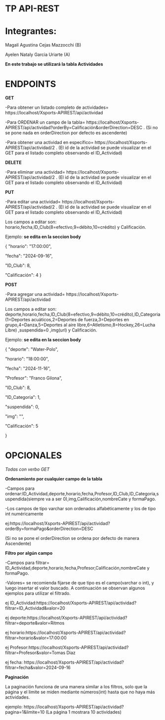 # TP API-REST
# Integrantes:
Magalí Agustina Cejas Mazzocchi (B)

Ayelen Nataly Garcia Uriarte (A)

**En este trabajo se utilizará la tabla Actividades**
# ENDPOINTS

**GET**

-Para obtener un listado completo de actividades= https://localhost/Xsports-APIREST/api/actividad

-Para ORDENAR un campo de la tabla= https://localhost/Xsports-APIREST/api/actividad?orderBy=Calificación&orderDirection=DESC . (Si no se pone nada en orderDirection por defecto es ascendente)

-Para obtener una actividad en específico= https://localhost/Xsports-APIREST/api/actividad/2 . (El id de la actividad se puede visualizar en el GET para el listado completo observando el ID_Actividad)

**DELETE**

-Para eliminar una actividad= https://localhost/Xsports-APIREST/api/actividad/2 . (El id de la actividad se puede visualizar en el GET para el listado completo observando el ID_Actividad)

**PUT**

-Para editar una actividad= https://localhost/Xsports-APIREST/api/actividad/2 . (El id de la actividad se puede visualizar en el GET para el listado completo observando el ID_Actividad)

Los campos a editar son: horario,fecha,ID_Club(8=efectivo,9=débito,10=crédito) y Calificación.

Ejemplo: **se edita en la seccion body**

{
  "horario": "17:00:00",
  
  "fecha": "2024-09-16",
  
  "ID_Club": 8,
  
  "Calificación": 4
}

**POST**

-Para agregar una actividad= https://localhost/Xsports-APIREST/api/actividad 

Los campos a editar son: deporte,horario,fecha,ID_Club(8=efectivo,9=débito,10=crédito),ID_Categoria(1=Deportes acuáticos,2=Deportes de fuerza,3=Deportes en grupo,4=Danza,5=Deportes al aire libre,6=Atletismo,8=Hockey,26=Lucha Libre) ,suspendida=0 ,img(url) y Calificación.

Ejemplo: **se edita en la seccion body**

{
  "deporte": "Water-Polo",
  
  "horario": "18:00:00",
  
  "fecha": "2024-11-16",
  
  "Profesor": "Franco Gilona",
  
  "ID_Club": 8,
  
  "ID_Categoria": 1,
  
  "suspendida": 0,
  
  "img": "",
  
  "Calificación": 5
  
}

# OPCIONALES
*Todas con verbo GET*

**Ordenamiento por cualquier campo de la tabla**

-Campos para ordenar:ID_Actividad,deporte,horario,fecha,Profesor,ID_Club,ID_Categoria,suspendida(siempre va a ser 0),img,Calificación,nombreCate y formaPago.

-Los campos de tipo varchar son ordenados alfabéticamente y  los de tipo int numéricamente

ej:https://localhost/Xsports-APIREST/api/actividad?orderBy=formaPago&orderDirection=DESC

(Si no se pone el orderDirection se ordena por defecto de manera Ascendente)

**Filtro por algún campo**

-Campos para filtrar= ID_Actividad,deporte,horario,fecha,Profesor,Calificación,nombreCate y formaPago.

-Valores= se recomienda fijarse de que tipo es el campo(varchar o int), y luego insertar el valor buscado. A continuación se observan algunos ejemplos para utilizar el filtrado.

ej ID_Actividad:https://localhost/Xsports-APIREST/api/actividad?filtrar=ID_Actividad&valor=20

ej deporte:https://localhost/Xsports-APIREST/api/actividad?filtrar=deporte&valor=Ritmos

ej horario:https://localhost/Xsports-APIREST/api/actividad?filtrar=horario&valor=17:00:00

ej Profesor:https://localhost/Xsports-APIREST/api/actividad?filtrar=Profesor&valor=Tomas Diaz

ej fecha: https://localhost/Xsports-APIREST/api/actividad?filtrar=fecha&valor=2024-09-16


**Paginación**

La paginación funciona de una manera similar a los filtros, solo que la página y el limite se miden mediante números(int) hasta que no haya más actividades.


ejemplo: https://localhost/Xsports-APIREST/api/actividad?pagina=1&limite=10  (La página 1 mostrara 10 actividades)

